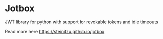 # Jotbox

JWT library for python with support for revokable tokens and idle timeouts

Read more here https://steinitzu.github.io/jotbox
